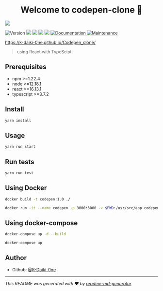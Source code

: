 <h1 align="center">Welcome to codepen-clone 👋</h1>
<!-- ![codepen_clone](https://user-images.githubusercontent.com/51228144/94689979-7a683b00-036a-11eb-8e3f-981959e6e186.png) -->
<img src='https://user-images.githubusercontent.com/51228144/94691478-4db52300-036c-11eb-8186-90db9dc5bbfe.png'>

<br />

<p>
  <img alt="Version" src="https://img.shields.io/badge/version-1.0.0-blue.svg?cacheSeconds=2592000" />
  <img src="https://img.shields.io/badge/npm-%3E%3D1.22.4-blue.svg" />
  <img src="https://img.shields.io/badge/node-%3E%3D12.18.1-blue.svg" />
  <img src="https://img.shields.io/badge/react-%3E%3D16.13.1-blue.svg" />
  <img src="https://img.shields.io/badge/typescript-%3E%3D3.7.2-blue.svg" />
  <a href="https://github.com/K-Daiki-0ne/Codepen_clone#readme" target="_blank">
    <img alt="Documentation" src="https://img.shields.io/badge/documentation-yes-brightgreen.svg" />
  </a>
  <a href="https://github.com/K-Daiki-0ne/Codepen_clone/graphs/commit-activity" target="_blank">
    <img alt="Maintenance" src="https://img.shields.io/badge/Maintained%3F-yes-green.svg" />
  </a>
</p>

https://k-daiki-0ne.github.io/Codepen_clone/

> using React with TypeScipt

## Prerequisites

- npm >=1.22.4
- node >=12.18.1
- react >=16.13.1
- typescript >=3.7.2

## Install

```sh
yarn install
```

## Usage

```sh
yarn run start
```

## Run tests

```sh
yarn run test
```

## Using Docker

```sh
docker build -t codepen:1.0 ./
```

```sh
docker run -it --name codepen -p 3000:3000 -v $PWD:/usr/src/app codepen:1.0
```

## Using docker-compose

```sh
docker-compose up -d --build
```

```sh
docker-compose up
```

## Author

* Github: [@K-Daiki-0ne](https://github.com/K-Daiki-0ne)

***
_This README was generated with ❤️ by [readme-md-generator](https://github.com/kefranabg/readme-md-generator)_
